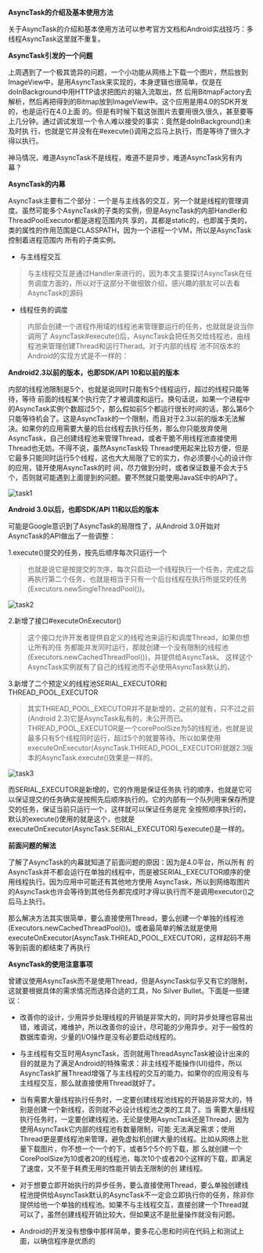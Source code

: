 **AsyncTask的介绍及基本使用方法**



关于AsyncTask的介绍和基本使用方法可以参考官方文档和Android实战技巧：多线程AsyncTask这里就不重复。



**AsyncTask引发的一个问题**



上周遇到了一个极其诡异的问题，一个小功能从网络上下载一个图片，然后放到 ImageView中，是用AsyncTask来实现的，本身逻辑也很简单，仅是在doInBackground中用HTTP请求把图片的输入流取出，然 后用BitmapFactory去解析，然后再把得到的Bitmap放到ImageView中。这个应用是用4.0的SDK开发的，也是运行在4.0上面 的。但是有时候下载这张图片去要用很久很久，甚至要等上几分钟。通过调试发现一个令人难以接受的事实：竟然是doInBackground()未及时执 行，也就是它并没有在#execute()调用之后马上执行，而是等待了很久才得以执行。

神马情况，难道AsyncTask不是线程，难道不是异步，难道AsyncTask另有内幕？



**AsyncTask的内幕**



AsyncTask主要有二个部分：一个是与主线各的交互，另一个就是线程的管理调 度。虽然可能多个AsyncTask的子类的实例，但是AsyncTask的内部Handler和ThreadPoolExecutor都是进程范围内共 享的，其都是static的，也即属于类的，类的属性的作用范围是CLASSPATH，因为一个进程一个VM，所以是AsyncTask控制着进程范围内 所有的子类实例。



- 与主线程交互

>与主线程交互是通过Handler来进行的，因为本文主要探讨AsyncTask在任务调度方面的，所以对于这部分不做细致介绍，感兴趣的朋友可以去看AsyncTask的源码



- 线程任务的调度

>内部会创建一个进程作用域的线程池来管理要运行的任务，也就就是说当你调用了 AsyncTask#execute()后，AsyncTask会把任务交给线程池，由线程池来管理创建Thread和运行Therad。对于内部的线程 池不同版本的Android的实现方式是不一样的：



**Android2.3以前的版本，也即SDK/API 10和以前的版本**



内部的线程池限制是5个，也就是说同时只能有5个线程运行，超过的线程只能等待，等待 前面的线程某个执行完了才被调度和运行。换句话说，如果一个进程中的AsyncTask实例个数超过5个，那么假如前5个都运行很长时间的话，那么第6个 只能等待机会了。这是AsyncTask的一个限制，而且对于2.3以前的版本无法解决。如果你的应用需要大量的后台线程去执行任务，那么你只能放弃使用 AsyncTask，自己创建线程池来管理Thread，或者干脆不用线程池直接使用Thread也无妨。不得不说，虽然AsyncTask较 Thread使用起来比较方便，但是它最多只能同时运行5个线程，这也大大局限了它的实力，你必须要小心的设计你的应用，错开使用AsyncTask的时 间，尽力做到分时，或者保证数量不会大于5个，否则就可能遇到上面提到的问题。要不然就只能使用JavaSE中的API了。



![task1](https://github.com/LineChen/AndroidNotes/blob/master/Android_Basis/pictures/asynctask/task1.gif)



**Android 3.0以后，也即SDK/API 11和以后的版本**



可能是Google意识到了AsyncTask的局限性了，从Android 3.0开始对AsyncTask的API做出了一些调整：



1.execute()提交的任务，按先后顺序每次只运行一个

>也就是说它是按提交的次序，每次只启动一个线程执行一个任务，完成之后再执行第二个任务，也就是相当于只有一个后台线程在执行所提交的任务(Executors.newSingleThreadPool())。

![task2](https://github.com/LineChen/AndroidNotes/blob/master/Android_Basis/pictures/asynctask/task2.gif)



2.新增了接口#executeOnExecutor()

>这个接口允许开发者提供自定义的线程池来运行和调度Thread，如果你想让所有的任 务都能并发同时运行，那就创建一个没有限制的线程池(Executors.newCachedThreadPool())，并提供给AsyncTask。 这样这个AsyncTask实例就有了自己的线程池而不必使用AsyncTask默认的。



3.新增了二个预定义的线程池SERIAL_EXECUTOR和THREAD_POOL_EXECUTOR

>其实THREAD_POOL_EXECUTOR并不是新增的，之前的就有，只不过之前(Android 2.3)它是AsyncTask私有的，未公开而已。THREAD_POOL_EXECUTOR是一个corePoolSize为5的线程池，也就是说最多只有5个线程同时运行，超过5个的就要等待。所以如果使用executeOnExecutor(AsyncTask.THREAD_POOL_EXECUTOR)就跟2.3版本的AsyncTask.execute()效果是一样的。

![task3](https://github.com/LineChen/AndroidNotes/blob/master/Android_Basis/pictures/asynctask/task3.gif)

而SERIAL_EXECUTOR是新增的，它的作用是保证任务执 行的顺序，也就是它可以保证提交的任务确实是按照先后顺序执行的。它的内部有一个队列用来保存所提交的任务，保证当前只运行一个，这样就可以保证任务是完 全按照顺序执行的，默认的execute()使用的就是这个，也就是executeOnExecutor(AsyncTask.SERIAL_EXECUTOR)与execute()是一样的。



**前面问题的解法**



了解了AsyncTask的内幕就知道了前面问题的原因：因为是4.0平台，所以所有 的AsyncTask并不都会运行在单独的线程中，而是被SERIAL_EXECUTOR顺序的使用线程执行。因为应用中可能还有其他地方使用 AsyncTask，所以到网络取图片的AsyncTask也许会等待到其他任务都完成时才得以执行而不是调用executor()之后马上执行。

那么解决方法其实很简单，要么直接使用Thread，要么创建一个单独的线程池 (Executors.newCachedThreadPool())。或者最简单的解法就是使用 executeOnExecutor(AsyncTask.THREAD_POOL_EXECUTOR)，这样起码不用等到前面的都结束了再执行





**AsyncTask的使用注意事项**



曾建议使用AsyncTask而不是使用Thread，但是AsyncTask似乎又有它的限制，这就要根据具体的需求情况而选择合适的工具，No Silver Bullet。下面是一些建议：





- 改善你的设计，少用异步处理线程的开销是非常大的，同时异步处理也容易出错，难调试，难维护，所以改善你的设计，尽可能的少用异步。对于一般性的数据库查询，少量的I/O操作是没有必要启动线程的。



- 与主线程有交互时用AsyncTask，否则就用ThreadAsyncTask被设计出来的目的就是为了满足Android的特殊需求：非主线程不能操作(UI)组件，所以AsyncTask扩展Thread增强了与主线程的交互的能力。如果你的应用没有与主线程交互，那么就直接使用Thread就好了。



- 当有需要大量线程执行任务时，一定要创建线程池线程的开销是非常大的，特别是创建一个新线程，否则就不必设计线程池之类的工具了。当 需要大量线程执行任务时，一定要创建线程池，无论是使用AsyncTask还是Thread，因为使用AsyncTask它内部的线程池有数量限制，可能 无法满足需求；使用Thread更是要线程池来管理，避免虚拟机创建大量的线程。比如从网络上批量下载图片，你不想一个一个的下，或者5个5个的下载，那 么就创建一个CorePoolSize为10或者20的线程池，每次10个或者20个这样的下载，即满足了速度，又不至于耗费无用的性能开销去无限制的创 建线程。



- 对于想要立即开始执行的异步任务，要么直接使用Thread，要么单独创建线程池提供给AsyncTask默认的AsyncTask不一定会立即执行你的任务，除非你提供给他一个单独的线程池。如果不与主线程交互，直接创建一个Thread就可以了，虽然创建线程开销比较大，但如果这不是批量操作就没有问题。



- Android的开发没有想像中那样简单，要多花心思和时间在代码上和测试上面，以确信程序是优质的





























